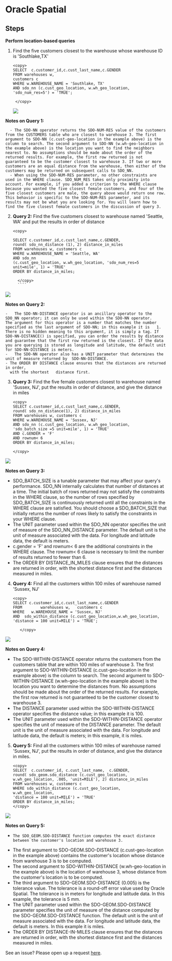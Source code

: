 
# Oracle Spatial  


## Steps ##

**Perform location-based queries**

1. Find the five customers closest to the warehouse whose warehouse ID is 'Southlake,TX'
   
     ````
    <copy>
     SELECT  c.customer_id,c.cust_last_name,c.GENDER
     FROM warehouses w,
     customers c
     WHERE w.WAREHOUSE_NAME = 'Southlake, TX'
     AND sdo_nn (c.cust_geo_location, w.wh_geo_location, 'sdo_num_res=5') = 'TRUE';  
   
      </copy>
      ````

     ![](./images/spatial_m1.PNG " ")


**Notes on Query 1:**

       
      - The SDO-NN operator returns the SDO-NUM-RES value of the customers from the CUSTOMERS table who are closest to warehouse 3. The first argument to SDO-NN (c.cust-geo-location in the example above) is the column to search. The second argument to SDO-NN (w.wh-geo-location in the example above) is the location you want to find the neighbors nearest to. No assumptions should be made about the order of the returned results. For example, the first row returned is not guaranteed to be the customer closest to warehouse 3. If two or more customers are an equal distance from the warehouse, then either of the customers may be returned on subsequent calls to SDO_NN.
      - When using the SDO-NUM-RES parameter, no other constraints are used in the WHERE clause. SDO_NUM_RES takes only proximity into account. For example, if you added a criterion to the WHERE clause because you wanted the five closest female customers, and four of the five closest customers are male, the query above would return one row. This behavior is specific to the SDO-NUM-RES parameter, and its results may not be what you are looking for. You will learn how to find the five closest female customers in the discussion of query 3.




2. **Query 2:** Find the five customers closest to warehouse named 'Seattle, WA' and put the results in order of distance 


     ````
     <copy>
    
     SELECT c.customer_id,c.cust_last_name,c.GENDER,
     round( sdo_nn_distance (1), 2) distance_in_miles
     FROM warehouses w, customers c
     WHERE w.WAREHOUSE_NAME = 'Seattle, WA'
     AND sdo_nn
     (c.cust_geo_location, w.wh_geo_location, 'sdo_num_res=5  unit=mile', 1) = 'TRUE'
     ORDER BY distance_in_miles;

       </copy>
       ````

![](./images/spatial_m2.PNG " ")

**Notes on Query 2:**

    -	The SDO-NN-DISTANCE operator is an ancillary operator to the SDO_NN operator; it can only be used within the SDO-NN operator. 
    The argument for this operator is a number that matches the number specified as the last argument of SDO-NN; in this example it is   1. There is no hidden meaning to this argument, it is simply a tag. If SDO-NN-DISTANCE() is specified, you can order the results by distance and guarantee that the first row returned is the closest. If the data you are querying is stored as longitude and latitude, the default unit for SDO-NN-DISTANCE is meters.
    -	The SDO-NN operator also has a UNIT parameter that determines the unit of measure returned by  SDO-NN-DISTANCE.
    - The ORDER BY DISTANCE clause ensures that the distances are returned in order, 
      with the shortest   distance first.



3. **Query 3:** Find the five female customers closest to warehouse named 'Sussex, NJ', put the results in order of distance, and give the distance in miles

    ````
    <copy>
   SELECT c.customer_id,c.cust_last_name,c.GENDER,
   round( sdo_nn_distance(1), 2) distance_in_miles
   FROM warehouses w, customers c
   WHERE w.WAREHOUSE_NAME = 'Sussex, NJ'
   AND sdo_nn (c.cust_geo_location, w.wh_geo_location,
   'sdo_batch_size =5 unit=mile', 1) = 'TRUE'
   AND c.GENDER = 'F'
   AND rownum< 6
   ORDER BY distance_in_miles; 

    </copy>
     ````
![](./images/spatial_m3.PNG " ")

 **Notes on Query 3:**

   - SDO_BATCH_SIZE is a tunable parameter that may affect your query's performance. SDO_NN internally calculates that number of distances at a time. The initial batch of rows returned may not satisfy the constraints in the WHERE clause, so the number of rows specified by SDO_BATCH_SIZE is continuously returned until all the constraints in the WHERE clause are satisfied. You should choose a SDO_BATCH_SIZE that initially returns the number of rows likely to satisfy the constraints in your WHERE clause.
   - The UNIT parameter used within the SDO_NN operator specifies the unit of measure of the SDO_NN_DISTANCE parameter. The default unit is the unit of measure associated with the data. For longitude and latitude data, the default is meters.
   - c.gender = 'F' and rownum< 6 are the additional constraints in the WHERE clause. The rownum< 6 clause is necessary to limit the number of results returned to fewer than 6.
   - The ORDER BY DISTANCE_IN_MILES clause ensures that the distances are returned in order, with the shortest distance first and the distances measured in miles.


4. **Query 4:** Find all the customers within 100 miles of warehouse named 'Sussex, NJ'
   
      ````
      <copy>
     SELECT c.customer_id,c.cust_last_name,c.GENDER
     FROM        warehouses w,   customers c
     WHERE   w.WAREHOUSE_NAME = 'Sussex, NJ'
     AND  sdo_within_distance (c.cust_geo_location,w.wh_geo_location,
    'distance = 100 unit=MILE') = 'TRUE';
     
         </copy>
      ````

![](./images/spatial_m4.PNG " ")

 **Notes on Query 4:** 
   -	The SDO-WITHIN-DISTANCE operator returns the customers from the customers table 
      that are within 100   miles of warehouse 3. 
     The first argument to SDO-WITHIN-DISTANCE (c.cust-geo-location in the example above) is the column to search. 
     The second argument to SDO-WITHIN-DISTANCE (w.wh-geo-location in the example above) is the location you want to determine the distances from. No assumptions should be made about the order of the returned results. For example, the first row returned is not guaranteed to be the customer closest to warehouse 3.
   -	The DISTANCE parameter used within the SDO-WITHIN-DISTANCE operator specifies the distance value; 
     in this example it is 100.
   -	The UNIT parameter used within the SDO-WITHIN-DISTANCE operator specifies the unit of measure 
      of the  DISTANCE parameter. 
     The default unit is the unit of measure associated with the data. For longitude and latitude data, the default is meters; in this example, it is miles.



5. **Query 5:** Find all the customers within 100 miles of warehouse named 'Sussex, NJ', put the results in order of distance, and give the distance in miles.    
   
    ````
    <copy>
   SELECT  c.customer_id, c.cust_last_name,  c.GENDER,
   round( sdo_geom.sdo_distance (c.cust_geo_location,  w.wh_geo_location, .005, 'unit=MILE'), 2) distance_in_miles 
   FROM warehouses w, customers c
   WHERE sdo_within_distance (c.cust_geo_location,
   w.wh_geo_location,
   'distance = 100 unit=MILE') = 'TRUE'
   ORDER BY distance_in_miles;
    </copy>
     ````
![](./images/spatial_m5.PNG " ")
     
 **Notes on Query 5:**

  - 	The SDO_GEOM.SDO-DISTANCE function computes the exact distance between the customer's location and warehouse 3. 
  -   The first argument to SDO-GEOM.SDO-DISTANCE (c.cust-geo-location in the example above) contains the customer's location  whose  distance from warehouse 3 is to be computed. 
  -   The second argument to SDO-WITHIN-DISTANCE (w.wh-geo-location in the example above) is the location of warehouse 3, whose distance from the customer's location is to be computed.
  -	The third argument to SDO-GEOM.SDO-DISTANCE (0.005) is the tolerance value. The tolerance is a round-off error value used by Oracle Spatial. The tolerance is in meters for longitude and latitude data. In this example, the tolerance is 5 mm.
  -	The UNIT parameter used within the SDO-GEOM.SDO-DISTANCE parameter specifies the unit of measure of the distance computed by the SDO-GEOM.SDO-DISTANCE function. The default unit is the unit of measure associated with the data. For longitude and latitude data, the default is meters. In this example it is miles.
  -	The ORDER BY DISTANCE-IN-MILES clause ensures that the distances are returned in order, with the shortest distance first and the distances measured in miles.

See an issue?  Please open up a request [here](https://github.com/oracle/learning-library/issues).
